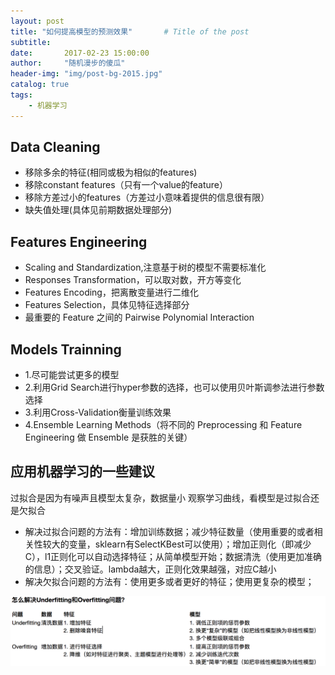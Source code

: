 ```yaml
---
layout: post
title: "如何提高模型的预测效果"       # Title of the post
subtitle:
date:       2017-02-23 15:00:00
author:     "随机漫步的傻瓜"
header-img: "img/post-bg-2015.jpg"
catalog: true
tags:
    - 机器学习
---
```


## Data Cleaning
- 移除多余的特征(相同或极为相似的features)
- 移除constant features（只有一个value的feature）
- 移除方差过小的features（方差过小意味着提供的信息很有限）
- 缺失值处理(具体见前期数据处理部分)

## Features Engineering
- Scaling and Standardization,注意基于树的模型不需要标准化
- Responses Transformation，可以取对数，开方等变化
- Features Encoding，把离散变量进行二维化
- Features Selection，具体见特征选择部分
- 最重要的 Feature 之间的 Pairwise Polynomial Interaction

## Models Trainning
- 1.尽可能尝试更多的模型
- 2.利用Grid Search进行hyper参数的选择，也可以使用贝叶斯调参法进行参数选择
- 3.利用Cross-Validation衡量训练效果
- 4.Ensemble Learning Methods（将不同的 Preprocessing 和 Feature Engineering 做 Ensemble 是获胜的关键）

## 应用机器学习的一些建议
过拟合是因为有噪声且模型太复杂，数据量小
观察学习曲线，看模型是过拟合还是欠拟合
- 解决过拟合问题的方法有：增加训练数据；减少特征数量（使用重要的或者相关性较大的变量，sklearn有SelectKBest可以使用）；增加正则化（即减少C），l1正则化可以自动选择特征；从简单模型开始；数据清洗（使用更加准确的信息）；交叉验证。lambda越大，正则化效果越强，对应C越小
- 解决欠拟合问题的方法有：使用更多或者更好的特征；使用更复杂的模型；

![如何解决过拟合欠拟合问题](/img/过拟合欠拟合.png)
